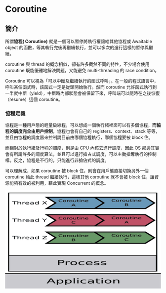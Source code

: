 # Coroutine

## 簡介

所謂**協程( Coroutine)** 就是一個可以暫停將執行權讓給其他協程或 Awaitable object 的函數，等其執行完後再繼續執行，並可以多次的進行這樣的暫停與繼續。

&#x20;coroutine 與 thread 的概念相似，卻有許多截然不同的特性，不少場合使用 coroutine 既能優雅地解決問題，又能避免 multi-threading 的 race condition。

Coroutine 可以視為「可以中斷及繼續執行的函式呼叫」。在一般的程式語言中，呼叫某個函式時，該函式一定是從頭開始執行。然而 coroutine 允許函式執行到一半就中斷（yield），中斷時內部狀態會被保留下來，呼叫端可以隨時在之後恢復（resume）這個 coroutine。

### 協程定義&#xD;

協程是一種用戶態的輕量級線程，可以想成一個執行緒裡面可以有多個協程，**而協程的調度完全由用戶控制**，協程也會有自己的 registers、context、stack 等等，並且由協程的調度器來控制說目前由哪個協程執行，哪個協程要被 block 住。

而相對於執行緒及行程的調度，則是由 CPU 內核去進行調度，因此 OS 那邊其實會有所謂許多的調度算法，並且可以進行搶占式調度，可以主動搶奪執行的控制權。反之，協程是不行的，只能進行非搶佔式的調度。

可以理解成，如果 coroutine 被 block 住，則會在用戶態直接切換另外一個 coroutine 給此 thread 繼續執行，這樣其他 coroutine 就不會被 block 住，讓資源能夠有效的被利用，藉此實現 Concurrent 的概念。

![process, thread, coroutine的關係](../.gitbook/assets/coroutine-min.png)

